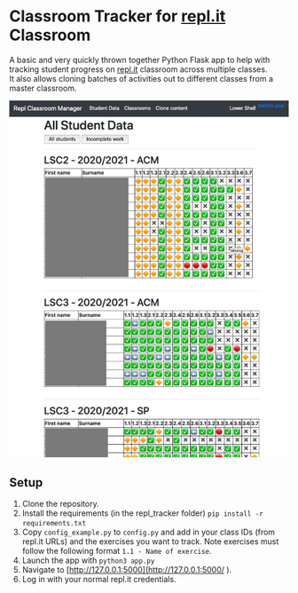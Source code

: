 # Classroom Tracker for [repl.it](repl.it) Classroom
A basic and very quickly thrown together Python Flask app to help with tracking student progress on [repl.it](repl.it) classroom across multiple classes.   
It also allows cloning batches of activities out to different classes from a master classroom.   

![](images/example1.jpg)

## Setup 
1. Clone the repository.
2. Install the requirements (in the repl_tracker folder) `pip install -r requirements.txt`
3. Copy `config_example.py` to `config.py` and add in your class IDs (from repl.it URLs) and the exercises you want to track. Note exercises must follow the following format `1.1 - Name of exercise`.
4. Launch the app with `python3 app.py`
5. Navigate to [http://127.0.0.1:5000](http://127.0.0.1:5000/ ).
6. Log in with your normal repl.it credentials.   

